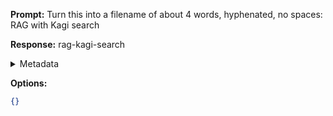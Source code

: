**Prompt:**
Turn this into a filename of about 4 words, hyphenated, no spaces: RAG with Kagi search

**Response:**
rag-kagi-search

<details><summary>Metadata</summary>

- Duration: 2667 ms
- Datetime: 2023-09-23T14:49:24.428136
- Model: gpt-3.5-turbo-0613

</details>

**Options:**
```json
{}
```

